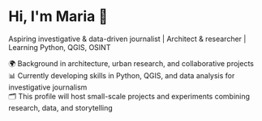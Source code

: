 # Hi, I'm Maria 👋

Aspiring investigative & data-driven journalist | Architect & researcher | Learning Python, QGIS, OSINT  

🌍 Background in architecture, urban research, and collaborative projects  
📊 Currently developing skills in Python, QGIS, and data analysis for investigative journalism  
🗂️ This profile will host small-scale projects and experiments combining research, data, and storytelling  
